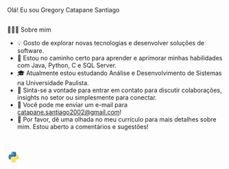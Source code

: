 Olá! Eu sou Gregory Catapane Santiago
##
👩🏻‍💻 Sobre mim
- 💡 Gosto de explorar novas tecnologias e desenvolver soluções de software.
- 🌱 Estou no caminho certo para aprender e aprimorar minhas habilidades com Java, Python, C e SQL Server.
- 🎓 Atualmente estou estudando Análise e Desenvolvimento de Sistemas na Universidade Paulista.
- 💭 Sinta-se a vontade para entrar em contato para discutir colaborações, insights no setor ou simplesmente para conectar.
- 📧 Você pode me enviar um e-mail para catapane.santiago2002@gmail.com!
- 📄 Por favor, dê uma olhada no meu currículo para mais detalhes sobre mim. Estou aberto a comentários e sugestões!
##
<div style="display: inline_block"><br>
  <img align="center" alt="Rafa-Python" height="30" width="30" src="https://raw.githubusercontent.com/devicons/devicon/master/icons/python/python-original.svg">
